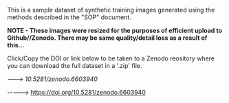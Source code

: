 This is a sample dataset of synthetic training images generated using the methods described in the "SOP" document.

**NOTE - These images were resized for the purposes of efficient upload to Github//Zenodo. There may be same quality/detail loss as a result of this...**

Click/Copy the DOI or link below to be taken to a Zenodo reository where you can download the full dataset in a '.zip' file. 

---> _10.5281/zenodo.6603940_

-----> https://doi.org/10.5281/zenodo.6603940

